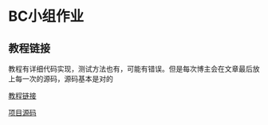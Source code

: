 # BC小组作业

## 教程链接
教程有详细代码实现，测试方法也有，可能有错误。但是每次博主会在文章最后放上每一次的源码，源码基本是对的 

[教程链接](https://wangwei.one/categories/blockchain/)

[项目源码](https://github.com/wangweiX/blockchain-java)


